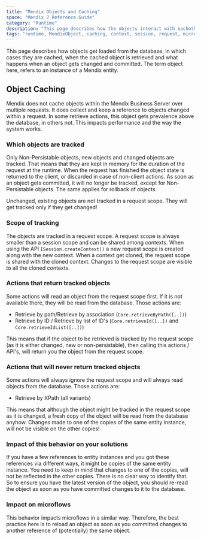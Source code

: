 ```yaml
---
title: "Mendix Objects and Caching"
space: "Mendix 7 Reference Guide"
category: "Runtime"
description: "This page describes how the objects interact with eachother within a runtime request"
tags: "runtime, MendixObject, caching, context, session, request, microflow"
---
```

This page describes how objects get loaded from the database, in which cases they are cached, when the cached object is retrieved and what happens when an object gets changed and committed. The term object here, refers to an instance of a Mendix entity.

## Object Caching
Mendix does not cache objects within the Mendix Business Server over multiple requests. It does collect and keep a reference to objects changed within a request. In some retrieve actions, this object gets prevalence above the database, in others not. This impacts performance and the way the system works.

### Which objects are tracked
Only Non-Persistable objects, new objects and changed objects are tracked. That means that they are kept in memory for the duration of the request at the runtime. When the request has finished the object state is returned to the client, or discarded in case of non-client actions. As soon as an object gets committed, it will no longer be tracked, except for Non-Persistable objects. The same applies for rollback of objects.

Unchanged, existing objects are not tracked in a request scope. They will get tracked only if they get changed!

### Scope of tracking
The objects are tracked in a request scope. A request scope is always smaller than a session scope and can be shared among contexts. When using the API `ISession.createContext()` a new request scope is created along with the new context. When a context get cloned, the request scope is shared with the cloned context. Changes to the request scope are visible to all the cloned contexts.

### Actions that return tracked objects
Some actions will read an object from the request scope first. If it is not available there, they will be read from the database. Those actions are:
 * Retrieve by path/Retrieve by association (`Core.retrieveByPath([..])`)
 * Retrieve by ID / Retrieve by list of ID's (`Core.retrieveId([..])` and `Core.retrieveIdList([..])`)

This means that if the object to be retrieved is tracked by the request scope (as it is either changed, new or non-persistable), then calling this actions / API's, will return you the object from the request scope.

### Actions that will never return tracked objects
Some actions will always ignore the request scope and will always read objects from the database. Those actions are:
 * Retrieve by XPath (all variants)

This means that although the object might be tracked in the request scope as it is changed, a fresh copy of the object will be read from the database anyhow. Changes made to one of the copies of the same entity instance, will not be visible on the other copies!

### Impact of this behavior on your solutions
If you have a few references to entity instances and you got these references via different ways, it might be copies of the same entity instance. You need to keep in mind that changes to one of the copies, will not be reflected in the other copies. There is no clear way to identify that. So to ensure you have the latest version of the object, you should re-read the object as soon as you have committed changes to it to the database.

### Impact on microflows
This behavior impacts microflows in a similar way. Therefore, the best practice here is to reload an object as soon as you committed changes to another reference of (potentially) the same object.
